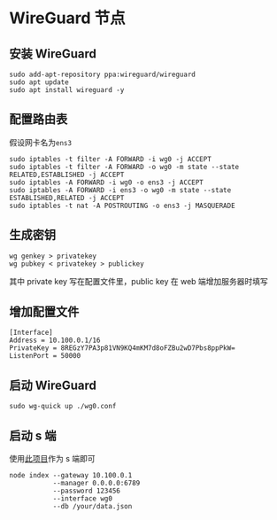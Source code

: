 # WireGuard 节点

## 安装 WireGuard

```shell
sudo add-apt-repository ppa:wireguard/wireguard
sudo apt update
sudo apt install wireguard -y
```

## 配置路由表

假设网卡名为`ens3`

```
sudo iptables -t filter -A FORWARD -i wg0 -j ACCEPT
sudo iptables -t filter -A FORWARD -o wg0 -m state --state RELATED,ESTABLISHED -j ACCEPT
sudo iptables -A FORWARD -i wg0 -o ens3 -j ACCEPT
sudo iptables -A FORWARD -i ens3 -o wg0 -m state --state ESTABLISHED,RELATED -j ACCEPT
sudo iptables -t nat -A POSTROUTING -o ens3 -j MASQUERADE
```

## 生成密钥

```shell
wg genkey > privatekey
wg pubkey < privatekey > publickey
```
其中 private key 写在配置文件里，public key 在 web 端增加服务器时填写

## 增加配置文件

```
[Interface]
Address = 10.100.0.1/16 
PrivateKey = 8REGzY7PA3p81VN9KQ4mKM7d8oFZBu2wD7Pbs8ppPkW= 
ListenPort = 50000
```

## 启动 WireGuard

```shell
sudo wg-quick up ./wg0.conf
```

## 启动 s 端

使用[此项目](https://github.com/gyteng/shadowsocks-manager-wireguard)作为 s 端即可
```
node index --gateway 10.100.0.1
           --manager 0.0.0.0:6789
           --password 123456
           --interface wg0
           --db /your/data.json
```